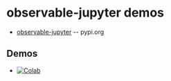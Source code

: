 
# observable-jupyter demos

* [observable-jupyter](https://pypi.org/project/observable-jupyter/) -- pypi.org

## Demos

* [![Colab](https://colab.research.google.com/assets/colab-badge.svg)](https://colab.research.google.com/github/pbogden/observable-jupyter-demos/blob/master/notebooks/observable_plot.ipynb)
